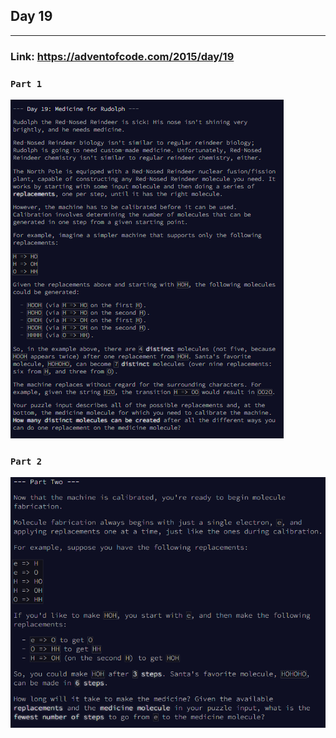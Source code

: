 ## Day 19
___

### Link: https://adventofcode.com/2015/day/19

### `Part 1`
![img.png](part1.png)

### `Part 2`
![img_1.png](part2.png)